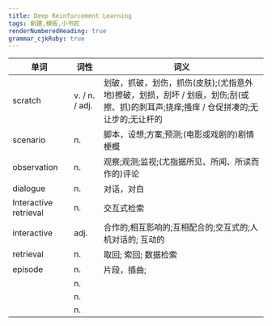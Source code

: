 ```yaml
---
title: Deep Reinforcement Learning
tags: 新建,模板,小书匠
renderNumberedHeading: true
grammar_cjkRuby: true
---
```



| 单词 | 词性 | 词义  |
| ---------- | --- | --- 
| scratch | v. / n. / adj.  | 划破，抓破，划伤，抓伤(皮肤);(尤指意外地)擦破，划损，刮坏 / 划痕，划伤;刮(或擦、抓)的刺耳声;挠痒;搔痒 / 仓促拼凑的;无让步的;无让杆的 |
| scenario | n.  | 脚本，设想;方案;预测;(电影或戏剧的)剧情梗概 |
| observation | n.  | 观察;观测;监视;(尤指据所见、所闻、所读而作的)评论 |
| dialogue | n.  | 对话，对白 |
| Interactive retrieval | n.  | 交互式检索 |
| interactive | adj.  | 合作的;相互影响的;互相配合的;交互式的;人机对话的; 互动的 |
| retrieval | n.  | 取回; 索回; 数据检索 |
| episode | n.  | 片段，插曲; |
|  | n.  |  |
|  | n.  |  |
|  | n.  |  |